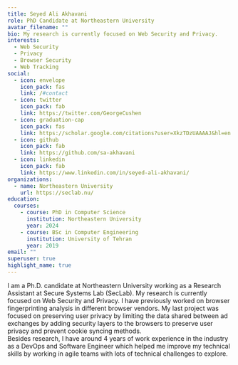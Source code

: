 ```yaml
---
title: Seyed Ali Akhavani
role: PhD Candidate at Northeastern University
avatar_filename: ""
bio: My research is currently focused on Web Security and Privacy.
interests:
  - Web Security
  - Privacy
  - Browser Security
  - Web Tracking
social:
  - icon: envelope
    icon_pack: fas
    link: /#contact
  - icon: twitter
    icon_pack: fab
    link: https://twitter.com/GeorgeCushen
  - icon: graduation-cap
    icon_pack: fas
    link: https://scholar.google.com/citations?user=XkzTDzUAAAAJ&hl=en
  - icon: github
    icon_pack: fab
    link: https://github.com/sa-akhavani
  - icon: linkedin
    icon_pack: fab
    link: https://www.linkedin.com/in/seyed-ali-akhavani/
organizations:
  - name: Northeastern University
    url: https://seclab.nu/
education:
  courses:
    - course: PhD in Computer Science
      institution: Northeastern University
      year: 2024
    - course: BSc in Computer Engineering
      institution: University of Tehran
      year: 2019
email: ""
superuser: true
highlight_name: true
---
```

I am a Ph.D. candidate at Northeastern University working as a Research Assistant at Secure Systems Lab (SecLab). My research is currently focused on Web Security and Privacy. I have previously worked on browser fingerprinting analysis in different browser vendors. My last project was focused on preserving user privacy by limiting the data shared between ad exchanges by adding security layers to the browsers to preserve user privacy and prevent cookie syncing methods.\
Besides research, I have around 4 years of work experience in the industry as a DevOps and Software Engineer which helped me improve my technical skills by working in agile teams with lots of technical challenges to explore.
